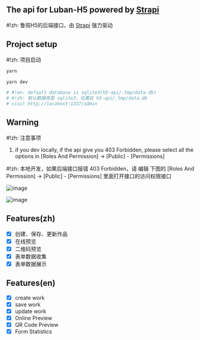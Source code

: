 ## The api for Luban-H5 powered by [Strapi](https://github.com/strapi/strapi/)
#!zh: 鲁班H5的后端接口，由 [Strapi](https://github.com/strapi/strapi/) 强力驱动

## Project setup
#!zh: 项目启动

```bash
yarn

yarn dev

# #!en: default database is sqlite3(h5-api/.tmp/data.db)
# #!zh: 默认数据库是 sqlite3，位置在 h5-api/.tmp/data.db
# visit http://locahost:1337/admin
```

## Warning 
#!zh: 注意事项 

1. if you dev locally, if the api give you 403 Forbidden, please select all the options in [Roles And Permission] -> [Public] - [Permissions]

#!zh:  本地开发，如果后端接口报错 403 Forbidden，请 编辑 下图的 [Roles And Permission] -> [Public] - [Permissions] 里面打开接口的访问权限接口

![image](https://user-images.githubusercontent.com/12668546/64065999-658d1580-cc47-11e9-9760-e0ad503ec2e7.png)

![image](https://user-images.githubusercontent.com/12668546/64066025-c288cb80-cc47-11e9-9aaa-a93d79313ebe.png)

## Features(zh)
  - [x] 创建、保存、更新作品
  - [x] 在线预览
  - [x] 二维码预览
  - [x] 表单数据收集
  - [x] 表单数据展示

## Features(en)
  - [x] create work
  - [x] save work
  - [x] update work
  - [x] Online Preview
  - [x] QR Code Preview
  - [x] Form Statistics
